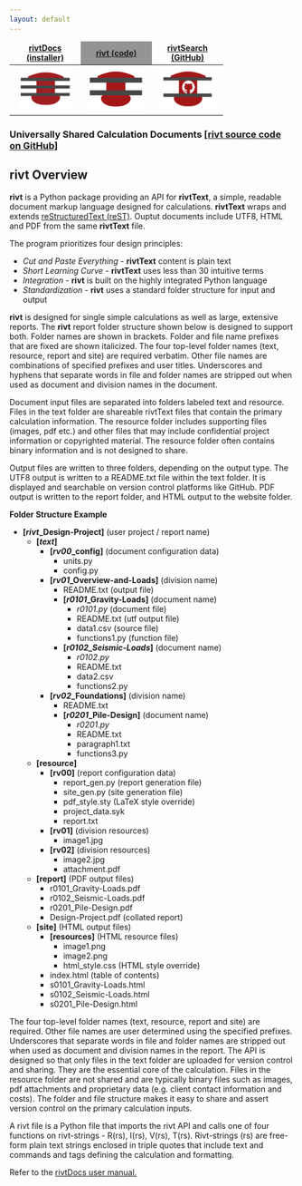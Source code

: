 ```yaml
---
layout: default
---
```


<table style="width:75%">
<colgroup>
  <col width="25%" />
  <col width="25%" />
  <col width="25%" />
</colgroup>
<thead>
<tr class="header">
  <th style="text-align: center;border:none"><a href="https://rivtdocs.net"><b>rivtDocs (installer)</b></a></th>
  <th style="text-align: center;border:none;background-color:#959396"><a href="https://rivtcode.net"><b>rivt (code)</b></a></th>
  <th style="text-align: center;border:none"><a href="https://rivtdocs.net/search"><b>rivtSearch (GitHub)</b></a></th>
</tr>
</thead>
<tbody>
<tr>
  <td style="text-align:center;border:none"><a href="https://rivtdocs.net"><img src="./assets/img/rivtdocs03.png" width="95" height="70" /></a></td>
  <td style="text-align: center;border:none"><a href="https://rivtcode.net"><img src="./assets/img/rivt03.png" width="100" height="75"/></a></td>
  <td style="text-align: center;border:none"><a href="https://rivtdocs.net/search"><img src="./assets/img/search03.png" width="105" height="80" /></a></td>
</tr>
</tbody>
</table>

### Universally Shared Calculation Documents [<b>[rivt source code on GitHub]</b>](https://github.com/rivtDocs/rivt)

## **rivt** Overview

**rivt** is a Python package providing an API for **rivtText**, a simple,
readable document markup language designed for calculations. **rivtText** wraps
and extends [reStructuredText (reST)](https://docutils.sourceforge.io/rst.html). 
Ouptut documents include UTF8, HTML and PDF from the same **rivtText** file.

The program prioritizes four design principles:

- *Cut and Paste Everything* - **rivtText** content is plain text
- *Short Learning Curve* - **rivtText** uses less than 30 intuitive terms
- *Integration* - **rivt** is built on the highly integrated Python language
- *Standardization* - **rivt** uses a standard folder structure for input and output

**rivt** is designed for single simple calculations as well as large, extensive
reports. The **rivt** report folder structure shown below is designed to
support both. Folder names are shown in brackets. Folder and file name prefixes
that are fixed are shown italicized. The four top-level folder names (text,
resource, report and site) are required verbatim. Other file names are
combinations of specified prefixes and user titles. Underscores and hyphens
that separate words in file and folder names are stripped out when used as
document and division names in the document.

Document input files are separated into folders labeled text and resource.
Files in the text folder are shareable rivtText files that contain the primary
calculation information. The resource folder includes supporting files (images,
pdf etc.) and other files that may include confidential project information or
copyrighted material. The resource folder often contains binary information and
is not designed to share.

Output files are written to three folders, depending on the output type. The
UTF8 output is written to a README.txt file within the text folder. It is
displayed and searchable on version control platforms like GitHub. PDF output
is written to the report folder, and HTML output to the website folder.

**Folder Structure Example**

- **[*rivt*_Design-Project]** (user project / report name)
    - **[*text*]**
        - **[*rv00*_config]** (document configuration data)
            - units.py
            - config.py
        - **[*rv01*_Overview-and-Loads]**  (division name)
            - README.txt (output file)
            - **[*r0101*_Gravity-Loads]**  (document name)
                - *r0101.py* (document file) 
                - README.txt (utf output file)
                - data1.csv (source file)
                - functions1.py (function file)
            - **[*r0102_Seismic-Loads*]** (document name)
                - *r0102.py*  
                - README.txt
                - data2.csv 
                - functions2.py 
         - **[*rv02*_Foundations]** (division name)
             - README.txt
             - **[*r0201*_Pile-Design]** (document name)
                 - *r0201.py*
                 - README.txt
                 - paragraph1.txt
                 - functions3.py 
    - **[resource]**
        - **[rv00]** (report configuration data)
            - report_gen.py (report generation file)
            - site_gen.py (site generation file)
            - pdf_style.sty (LaTeX style override)
            - project_data.syk
            - report.txt
        - **[rv01]**    (division resources)
            - image1.jpg
        - **[rv02]**    (division resources)
            - image2.jpg
            - attachment.pdf    
    - **[report]** (PDF output files)
        - r0101_Gravity-Loads.pdf
        - r0102_Seismic-Loads.pdf
        - r0201_Pile-Design.pdf
        - Design-Project.pdf  (collated report)
    - **[site]** (HTML output files)
        - **[resources]** (HTML resource files)
            - image1.png
            - image2.png
            - html_style.css (HTML style override)
        - index.html  (table of contents)
        - s0101_Gravity-Loads.html
        - s0102_Seismic-Loads.html
        - s0201_Pile-Design.html

The four top-level folder names (text, resource, report and site) are required.
Other file names are user determined using the specified prefixes. Underscores
that separate words in file and folder names are stripped out when used as
document and division names in the report. The API is designed so that only
files in the text folder are uploaded for version control and sharing. They are
the essential core of the calculation. Files in the resource folder are not
shared and are typically binary files such as images, pdf attachments and
proprietary data (e.g. client contact information and costs). The folder and
file structure makes it easy to share and assert version control on the primary
calculation inputs.

A rivt file is a Python file that imports the rivt API and calls one of four
functions on rivt-strings - R(rs), I(rs), V(rs), T(rs). Rivt-strings (rs) are
free-form plain text strings enclosed in triple quotes that include text and
commands and tags defining the calculation and formatting.

Refer to the [rivtDocs user manual.](https://rivtDocs.net)